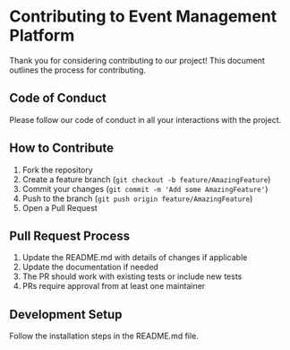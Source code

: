 # Contributing to Event Management Platform

Thank you for considering contributing to our project! This document outlines the process for contributing.

## Code of Conduct
Please follow our code of conduct in all your interactions with the project.

## How to Contribute
1. Fork the repository
2. Create a feature branch (`git checkout -b feature/AmazingFeature`)
3. Commit your changes (`git commit -m 'Add some AmazingFeature'`)
4. Push to the branch (`git push origin feature/AmazingFeature`)
5. Open a Pull Request

## Pull Request Process
1. Update the README.md with details of changes if applicable
2. Update the documentation if needed
3. The PR should work with existing tests or include new tests
4. PRs require approval from at least one maintainer

## Development Setup
Follow the installation steps in the README.md file.